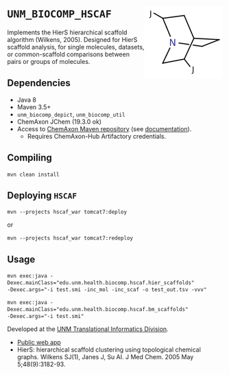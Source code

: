 # `UNM_BIOCOMP_HSCAF` <img align="right" src="/doc/images/hscaf_logo.png">

Implements the HierS hierarchical scaffold algorithm (Wilkens, 2005).
Designed for HierS scaffold analysis, for single molecules, datasets, or
common-scaffold comparisons between pairs or groups of molecules.

## Dependencies
* Java 8
* Maven 3.5+
* `unm_biocomp_depict`, `unm_biocomp_util`
* ChemAxon JChem (19.3.0 ok)
* Access to [ChemAxon Maven repository](https://hub.chemaxon.com) (see [documentation](https://docs.chemaxon.com/display/docs/Public+Repository)).
  * Requires ChemAxon-Hub Artifactory credentials.

## Compiling

```
mvn clean install
```

## Deploying `HSCAF`

```
mvn --projects hscaf_war tomcat7:deploy
```

or

```
mvn --projects hscaf_war tomcat7:redeploy
```

## Usage

```
mvn exec:java -Dexec.mainClass="edu.unm.health.biocomp.hscaf.hier_scaffolds"
-Dexec.args="-i test.smi -inc_mol -inc_scaf -o test_out.tsv -vvv"
```

```
mvn exec:java -Dexec.mainClass="edu.unm.health.biocomp.hscaf.bm_scaffolds"
-Dexec.args="-i test.smi"
```

Developed at the [UNM Translational Informatics Division](http://datascience.unm.edu).

* [Public web app](http://pasilla.health.unm.edu/tomcat/hscaf)
* HierS: hierarchical scaffold clustering using topological chemical graphs. Wilkens SJ(1), Janes J, Su AI. J Med Chem. 2005 May 5;48(9):3182-93.
